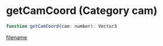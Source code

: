# getCamCoord (Category cam)

```js
function getCamCoord(cam: number): Vector3
```

[filename](getCamCoord_m.md ':include')